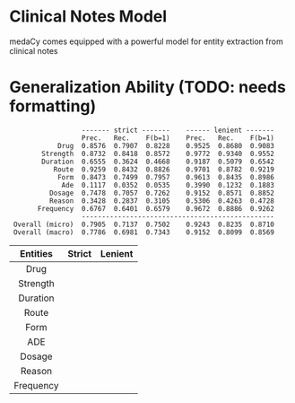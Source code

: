 # Clinical Notes Model
medaCy comes equipped with a powerful model for entity extraction from clinical notes

# Generalization Ability (TODO: needs formatting)
                      ------- strict -------    ------ lenient -------
                      Prec.   Rec.    F(b=1)    Prec.   Rec.    F(b=1)
                Drug  0.8576  0.7907  0.8228    0.9525  0.8680  0.9083
            Strength  0.8732  0.8418  0.8572    0.9772  0.9340  0.9552
            Duration  0.6555  0.3624  0.4668    0.9187  0.5079  0.6542
               Route  0.9259  0.8432  0.8826    0.9701  0.8782  0.9219
                Form  0.8473  0.7499  0.7957    0.9613  0.8435  0.8986
                 Ade  0.1117  0.0352  0.0535    0.3990  0.1232  0.1883
              Dosage  0.7478  0.7057  0.7262    0.9152  0.8571  0.8852
              Reason  0.3428  0.2837  0.3105    0.5306  0.4263  0.4728
           Frequency  0.6767  0.6401  0.6579    0.9672  0.8886  0.9262
                      ------------------------------------------------
     Overall (micro)  0.7905  0.7137  0.7502    0.9243  0.8235  0.8710
     Overall (macro)  0.7786  0.6981  0.7343    0.9152  0.8099  0.8569
| Entities | Strict | Lenient |
| :-------: | :----------------: |:-------------:|
|Drug| | |  |
|Strength|  |  |
|Duration | |  |
|Route | |  |
|Form | |  |
|ADE | |  |
|Dosage | |  |
|Reason | |  |
|Frequency | |  |
